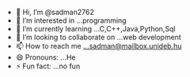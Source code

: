 - 👋 Hi, I’m @sadman2762
- 👀 I’m interested in ...programming
- 🌱 I’m currently learning ...C,C++,Java,Python,Sql
- 💞️ I’m looking to collaborate on ...web development
- 📫 How to reach me ...sadman@mailbox.unideb.hu
- 😄 Pronouns: ...He
- ⚡ Fun fact: ...no fun

<!---
sadman2762/sadman2762 is a ✨ special ✨ repository because its `README.md` (this file) appears on your GitHub profile.
You can click the Preview link to take a look at your changes.
--->
